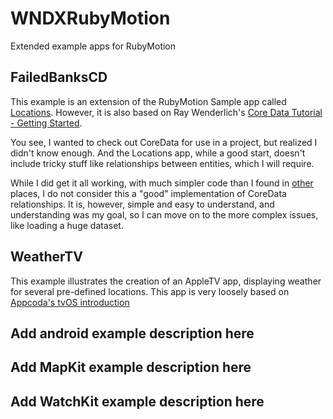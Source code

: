 WNDXRubyMotion
==============

Extended example apps for RubyMotion

## FailedBanksCD

This example is an extension of the RubyMotion Sample app called [Locations](https://github.com/HipByte/RubyMotionSamples/tree/master/Locations). 
However, it is also based on Ray Wenderlich's [Core Data Tutorial - Getting Started](http://www.raywenderlich.com/934/core-data-on-ios-5-tutorial-getting-started).

You see, I wanted to check out CoreData for use in a project, but realized I didn't know enough.  And the Locations app, while
a good start, doesn't include tricky stuff like relationships between entities, which I will require.

While I did get it all working, with much simpler code than I found in [other](https://github.com/caramdache/games) places, 
I do not consider this a "good" implementation of CoreData relationships.  It is, however, simple and easy to understand,
and understanding was my goal, so I can move on to the more complex issues, like loading a huge dataset.

## WeatherTV

This example illustrates the creation of an AppleTV app, displaying weather for several pre-defined locations. This app is very loosely based on [Appcoda's tvOS introduction](https://www.appcoda.com/tvos-introduction/)

## Add android example description here

## Add MapKit example description here

## Add WatchKit example description here
